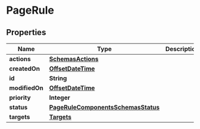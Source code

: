 # PageRule

## Properties
Name | Type | Description | Notes
------------ | ------------- | ------------- | -------------
**actions** | [**SchemasActions**](SchemasActions.md) |  | 
**createdOn** | [**OffsetDateTime**](OffsetDateTime.md) |  | 
**id** | **String** |  | 
**modifiedOn** | [**OffsetDateTime**](OffsetDateTime.md) |  | 
**priority** | **Integer** |  | 
**status** | [**PageRuleComponentsSchemasStatus**](PageRuleComponentsSchemasStatus.md) |  | 
**targets** | [**Targets**](Targets.md) |  | 
